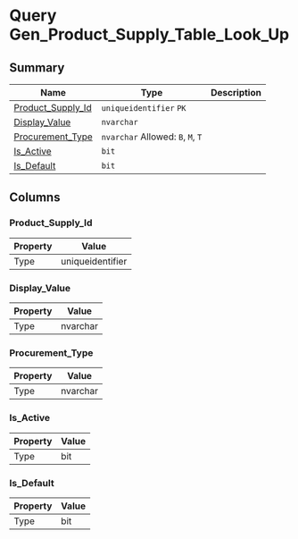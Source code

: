 # Query Gen_Product_Supply_Table_Look_Up


## Summary

| Name | Type | Description |
| - | - | --- |
|[Product_Supply_Id](#product_supply_id)|`uniqueidentifier` `PK`||
|[Display_Value](#display_value)|`nvarchar` ||
|[Procurement_Type](#procurement_type)|`nvarchar` Allowed: `B`, `M`, `T`||
|[Is_Active](#is_active)|`bit` ||
|[Is_Default](#is_default)|`bit` ||

## Columns

### Product_Supply_Id

| Property | Value |
| - | - |
|Type|uniqueidentifier|

### Display_Value

| Property | Value |
| - | - |
|Type|nvarchar|

### Procurement_Type

| Property | Value |
| - | - |
|Type|nvarchar|

### Is_Active

| Property | Value |
| - | - |
|Type|bit|

### Is_Default

| Property | Value |
| - | - |
|Type|bit|


